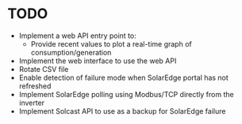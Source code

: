 # TODO

- Implement a web API entry point to:
  - Provide recent values to plot a real-time graph of consumption/generation
- Implement the web interface to use the web API
- Rotate CSV file
- Enable detection of failure mode when SolarEdge portal has not refreshed
- Implement SolarEdge polling using Modbus/TCP directly from the inverter
- Implement Solcast API to use as a backup for SolarEdge failure
